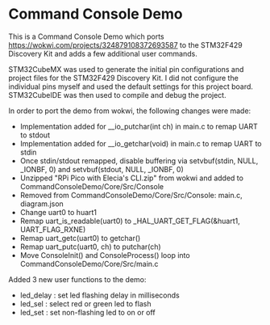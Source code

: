 # Command Console Demo

This is a Command Console Demo which ports https://wokwi.com/projects/324879108372693587 to the STM32F429 Discovery Kit and adds a few additional user commands.

STM32CubeMX was used to generate the initial pin configurations and project files for the STM32F429 Discovery Kit.  I did not configure the individual pins myself and used the default settings for this project board.  STM32CubeIDE was then used to compile and debug the project.

In order to port the demo from wokwi, the following changes were made:
- Implementation added for __io_putchar(int ch) in main.c to remap UART to stdout
- Implementation added for __io_getchar(void) in main.c to remap UART to stdin
- Once stdin/stdout remapped, disable buffering via  setvbuf(stdin, NULL, _IONBF, 0) and setvbuf(stdout, NULL, _IONBF, 0)
- Unzipped "RPi Pico with Elecia's CLI.zip" from wokwi and added to CommandConsoleDemo/Core/Src/Console
- Removed from CommandConsoleDemo/Core/Src/Console: main.c, diagram.json
- Change uart0 to huart1
- Remap uart_is_readable(uart0) to _HAL_UART_GET_FLAG(&huart1, UART_FLAG_RXNE)
- Remap uart_getc(uart0) to getchar()
- Remap uart_putc(uart0, ch) to putchar(ch)
- Move ConsoleInit() and ConsoleProcess() loop into CommandConsoleDemo/Core/Src/main.c

Added 3 new user functions to the demo:
- led_delay : set led flashing delay in milliseconds
- led_sel : select red or green led to flash
- led_set : set non-flashing led to on or off